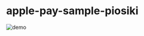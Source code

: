 # apple-pay-sample-piosiki

![demo](https://user-images.githubusercontent.com/3097559/62009106-4b6a9e00-b196-11e9-8f65-90490937ae46.gif)
